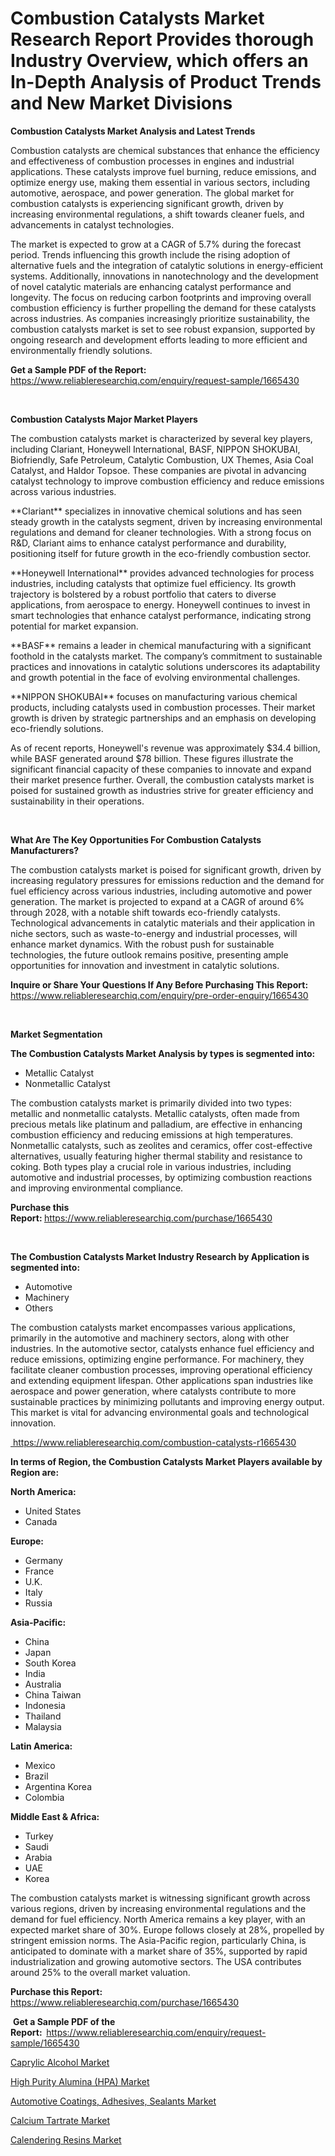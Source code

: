 <p><h1>Combustion Catalysts Market Research Report Provides thorough Industry Overview, which offers an In-Depth Analysis of Product Trends and New Market Divisions</h1></p><p><strong>Combustion Catalysts Market Analysis and Latest Trends</strong></p>
<p><p>Combustion catalysts are chemical substances that enhance the efficiency and effectiveness of combustion processes in engines and industrial applications. These catalysts improve fuel burning, reduce emissions, and optimize energy use, making them essential in various sectors, including automotive, aerospace, and power generation. The global market for combustion catalysts is experiencing significant growth, driven by increasing environmental regulations, a shift towards cleaner fuels, and advancements in catalyst technologies.</p><p>The market is expected to grow at a CAGR of 5.7% during the forecast period. Trends influencing this growth include the rising adoption of alternative fuels and the integration of catalytic solutions in energy-efficient systems. Additionally, innovations in nanotechnology and the development of novel catalytic materials are enhancing catalyst performance and longevity. The focus on reducing carbon footprints and improving overall combustion efficiency is further propelling the demand for these catalysts across industries. As companies increasingly prioritize sustainability, the combustion catalysts market is set to see robust expansion, supported by ongoing research and development efforts leading to more efficient and environmentally friendly solutions.</p></p>
<p><strong>Get a Sample PDF of the Report:&nbsp;</strong> <a href="https://www.reliableresearchiq.com/enquiry/request-sample/1665430?utm_campaign=973&utm_medium=2&utm_source=Github&utm_content=ia&utm_term=31032025&utm_id=combustion-catalysts">https://www.reliableresearchiq.com/enquiry/request-sample/1665430</a></p>
<p>&nbsp;</p>
<p><strong>Combustion Catalysts Major Market Players</strong></p>
<p><p>The combustion catalysts market is characterized by several key players, including Clariant, Honeywell International, BASF, NIPPON SHOKUBAI, Biofriendly, Safe Petroleum, Catalytic Combustion, UX Themes, Asia Coal Catalyst, and Haldor Topsoe. These companies are pivotal in advancing catalyst technology to improve combustion efficiency and reduce emissions across various industries.</p><p>**Clariant** specializes in innovative chemical solutions and has seen steady growth in the catalysts segment, driven by increasing environmental regulations and demand for cleaner technologies. With a strong focus on R&D, Clariant aims to enhance catalyst performance and durability, positioning itself for future growth in the eco-friendly combustion sector.</p><p>**Honeywell International** provides advanced technologies for process industries, including catalysts that optimize fuel efficiency. Its growth trajectory is bolstered by a robust portfolio that caters to diverse applications, from aerospace to energy. Honeywell continues to invest in smart technologies that enhance catalyst performance, indicating strong potential for market expansion.</p><p>**BASF** remains a leader in chemical manufacturing with a significant foothold in the catalysts market. The company’s commitment to sustainable practices and innovations in catalytic solutions underscores its adaptability and growth potential in the face of evolving environmental challenges.</p><p>**NIPPON SHOKUBAI** focuses on manufacturing various chemical products, including catalysts used in combustion processes. Their market growth is driven by strategic partnerships and an emphasis on developing eco-friendly solutions.</p><p>As of recent reports, Honeywell's revenue was approximately $34.4 billion, while BASF generated around $78 billion. These figures illustrate the significant financial capacity of these companies to innovate and expand their market presence further. Overall, the combustion catalysts market is poised for sustained growth as industries strive for greater efficiency and sustainability in their operations.</p></p>
<p>&nbsp;</p>
<p><strong>What Are The Key Opportunities For Combustion Catalysts Manufacturers?</strong></p>
<p><p>The combustion catalysts market is poised for significant growth, driven by increasing regulatory pressures for emissions reduction and the demand for fuel efficiency across various industries, including automotive and power generation. The market is projected to expand at a CAGR of around 6% through 2028, with a notable shift towards eco-friendly catalysts. Technological advancements in catalytic materials and their application in niche sectors, such as waste-to-energy and industrial processes, will enhance market dynamics. With the robust push for sustainable technologies, the future outlook remains positive, presenting ample opportunities for innovation and investment in catalytic solutions.</p></p>
<p><strong>Inquire or Share Your Questions If Any Before Purchasing This Report:</strong> <a href="https://www.reliableresearchiq.com/enquiry/pre-order-enquiry/1665430?utm_campaign=973&utm_medium=2&utm_source=Github&utm_content=ia&utm_term=31032025&utm_id=combustion-catalysts">https://www.reliableresearchiq.com/enquiry/pre-order-enquiry/1665430</a></p>
<p>&nbsp;</p>
<p><strong>Market Segmentation</strong></p>
<p><strong>The Combustion Catalysts Market Analysis by types is segmented into:</strong></p>
<p><ul><li>Metallic Catalyst</li><li>Nonmetallic Catalyst</li></ul></p>
<p><p>The combustion catalysts market is primarily divided into two types: metallic and nonmetallic catalysts. Metallic catalysts, often made from precious metals like platinum and palladium, are effective in enhancing combustion efficiency and reducing emissions at high temperatures. Nonmetallic catalysts, such as zeolites and ceramics, offer cost-effective alternatives, usually featuring higher thermal stability and resistance to coking. Both types play a crucial role in various industries, including automotive and industrial processes, by optimizing combustion reactions and improving environmental compliance.</p></p>
<p><strong>Purchase this Report:&nbsp;</strong><a href="https://www.reliableresearchiq.com/purchase/1665430?utm_campaign=973&utm_medium=2&utm_source=Github&utm_content=ia&utm_term=31032025&utm_id=combustion-catalysts">https://www.reliableresearchiq.com/purchase/1665430</a></p>
<p>&nbsp;</p>
<p><strong>The Combustion Catalysts Market Industry Research by Application is segmented into:</strong></p>
<p><ul><li>Automotive</li><li>Machinery</li><li>Others</li></ul></p>
<p><p>The combustion catalysts market encompasses various applications, primarily in the automotive and machinery sectors, along with other industries. In the automotive sector, catalysts enhance fuel efficiency and reduce emissions, optimizing engine performance. For machinery, they facilitate cleaner combustion processes, improving operational efficiency and extending equipment lifespan. Other applications span industries like aerospace and power generation, where catalysts contribute to more sustainable practices by minimizing pollutants and improving energy output. This market is vital for advancing environmental goals and technological innovation.</p></p>
<p><a href="https://www.reliableresearchiq.com/combustion-catalysts-r1665430?utm_campaign=973&utm_medium=2&utm_source=Github&utm_content=ia&utm_term=31032025&utm_id=combustion-catalysts">&nbsp;https://www.reliableresearchiq.com/combustion-catalysts-r1665430</a></p>
<p><strong>In terms of Region, the Combustion Catalysts Market Players available by Region are:</strong></p>
<p>
    <p> <strong> North America: </strong>
        <ul>
            <li>United States</li>
            <li>Canada</li>
        </ul>
        </p> 
    <p> <strong> Europe: </strong>
        <ul>
            <li>Germany</li>
            <li>France</li>
            <li>U.K.</li>
            <li>Italy</li>
            <li>Russia</li>
        </ul>
        </p> 
    <p> <strong> Asia-Pacific: </strong>
        <ul>
            <li>China</li>
            <li>Japan</li>
            <li>South Korea</li>
            <li>India</li>
            <li>Australia</li>
            <li>China Taiwan</li>
            <li>Indonesia</li>
            <li>Thailand</li>
            <li>Malaysia</li>
        </ul>
        </p> 
    <p> <strong> Latin America: </strong>
        <ul>
            <li>Mexico</li>
            <li>Brazil</li>
            <li>Argentina Korea</li>
            <li>Colombia</li>
        </ul>
        </p> 
    <p> <strong> Middle East & Africa: </strong>
        <ul>
            <li>Turkey</li>
            <li>Saudi</li>
            <li>Arabia</li>
            <li>UAE</li>
            <li>Korea</li>
        </ul>
    </p>
    </p>
<p><p>The combustion catalysts market is witnessing significant growth across various regions, driven by increasing environmental regulations and the demand for fuel efficiency. North America remains a key player, with an expected market share of 30%. Europe follows closely at 28%, propelled by stringent emission norms. The Asia-Pacific region, particularly China, is anticipated to dominate with a market share of 35%, supported by rapid industrialization and growing automotive sectors. The USA contributes around 25% to the overall market valuation.</p></p>
<p><strong>Purchase this Report: </strong><a href="https://www.reliableresearchiq.com/purchase/1665430?utm_campaign=973&utm_medium=2&utm_source=Github&utm_content=ia&utm_term=31032025&utm_id=combustion-catalysts">https://www.reliableresearchiq.com/purchase/1665430</a></p>
<p>&nbsp;<strong>Get a Sample PDF of the Report:&nbsp;&nbsp;</strong><a href="https://www.reliableresearchiq.com/enquiry/request-sample/1665430?utm_campaign=973&utm_medium=2&utm_source=Github&utm_content=ia&utm_term=31032025&utm_id=combustion-catalysts">https://www.reliableresearchiq.com/enquiry/request-sample/1665430</a></p>
<p><strong></strong></p>
<p><p><a href="https://github.com/fabinbuddygc/Market-Research-Report-List-1/blob/main/caprylic-alcohol-market.md?utm_campaign=973&utm_medium=2&utm_source=Github&utm_content=ia&utm_term=31032025&utm_id=combustion-catalysts">Caprylic Alcohol Market</a></p><p><a href="https://github.com/danzopachllq/Market-Research-Report-List-1/blob/main/high-purity-alumina-hpa-market.md?utm_campaign=973&utm_medium=2&utm_source=Github&utm_content=ia&utm_term=31032025&utm_id=combustion-catalysts">High Purity Alumina (HPA) Market</a></p><p><a href="https://github.com/hadshpinay/Market-Research-Report-List-1/blob/main/automotive-coatings-adhesives-sealants-market.md?utm_campaign=973&utm_medium=2&utm_source=Github&utm_content=ia&utm_term=31032025&utm_id=combustion-catalysts">Automotive Coatings, Adhesives, Sealants Market</a></p><p><a href="https://github.com/catlowdarcys/Market-Research-Report-List-1/blob/main/calcium-tartrate-market.md?utm_campaign=973&utm_medium=2&utm_source=Github&utm_content=ia&utm_term=31032025&utm_id=combustion-catalysts">Calcium Tartrate Market</a></p><p><a href="https://github.com/ridchycarlas/Market-Research-Report-List-1/blob/main/calendering-resins-market.md?utm_campaign=973&utm_medium=2&utm_source=Github&utm_content=ia&utm_term=31032025&utm_id=combustion-catalysts">Calendering Resins Market</a></p></p>